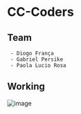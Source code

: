# CC-Coders

## Team
     - Diogo França
     - Gabriel Persike
     - Paola Lucio Rosa

## Working
![image](https://github.com/user-attachments/assets/6276db7c-d8bf-43df-84e7-901af30cac50)
